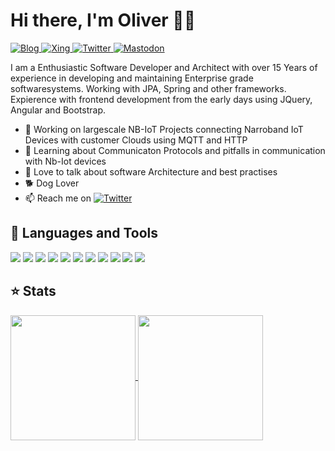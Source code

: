 # Hi there, I'm Oliver 🙋‍♂️

<a href="https://blog.ollischmitz.net">
  <img alt="Blog" src="https://img.shields.io/badge/Blog-CC6699?style=for-the-badge&logoColor=white&logo=bloglovin">
</a>
<a href="https://www.xing.com/profile/Oliver_Schmitz83" target="_blank">
  <img alt="Xing" src="https://img.shields.io/badge/Xing-green?style=for-the-badge&logoColor=white&logo=xing">
</a>
<a href="https://twitter.com/schmitzCatz" target="_blank">
  <img alt="Twitter" src="https://img.shields.io/badge/Twitter-1DA1F2?style=for-the-badge&logoColor=white&logo=twitter">
</a>
<a href="https://masto.ai/@schmitzCatz" target="_blank">
  <img alt="Mastodon" src="https://img.shields.io/badge/Mastodon-2962FF?style=for-the-badge&logoColor=white&logo=mastodon">
</a>

I am a Enthusiastic Software Developer and Architect with over 15 Years of experience in developing and maintaining Enterprise grade softwaresystems. Working with JPA, Spring and other frameworks. Expierence with frontend development from the early days using JQuery, Angular and Bootstrap.

- 🔭 Working on largescale NB-IoT Projects connecting Narroband IoT Devices with customer Clouds using MQTT and HTTP 
- 🌱 Learning about Communicaton Protocols and pitfalls in communication with Nb-Iot devices
- 💬 Love to talk about software Architecture and best practises
- 🐕 Dog Lover
- 📫 Reach me on <a href="https://twitter.com/schmitzCatz" target="_blank"><img alt="Twitter" src="https://img.shields.io/badge/twitter-blue?style=social&logo=twitter"></a>

## 💼 Languages and Tools
<div>
  <img src="https://img.shields.io/badge/-Kotlin-7F52FF?&style=for-the-badge&logo=kotlin&logoColor=white" />  
  <img src="https://img.shields.io/badge/spring-6DB33F?style=for-the-badge&logo=spring&logoColor=white" />  
  <img src="https://img.shields.io/badge/-Intellij-000000?&style=for-the-badge&logo=intellijidea&logoColor=white" />
  <img src="https://img.shields.io/badge/HTML5-E34F26?style=for-the-badge&logo=html5&logoColor=white" />
  <img src="https://img.shields.io/badge/-TypeScript-3178C6?&style=for-the-badge&logo=typescript&logoColor=white" />
  <img src="https://img.shields.io/badge/-javascript-F7DF1E?&style=for-the-badge&logo=javascript&logoColor=black" />
  <img src="https://img.shields.io/badge/-css3-1572B6?&style=for-the-badge&logo=css3&logoColor=white" />
  <img src="https://img.shields.io/badge/-Git-F05032?&style=for-the-badge&logo=git&logoColor=white" />   
  <img src="https://img.shields.io/badge/github-%23121011.svg?style=for-the-badge&logo=github&logoColor=white" />  
  <img src="https://img.shields.io/badge/Gradle-02303A?style=for-the-badge&logo=gradle&logoColor=white" />
  <img src="https://img.shields.io/badge/Maven-C71A36?style=for-the-badge&logo=maven&logoColor=white" />
</div>
  
## ⭐ Stats
<a href="https://github.com/anuraghazra/github-readme-stats">
  <img height=200 align="center" src="https://github-readme-stats.vercel.app/api?username=schmitzCatz&show_icons=true&theme=transparent&langs_count=8&card_width=320" />
</a>
<a href="https://github.com/anuraghazra/convoychat">
  <img height=200 align="center" src="https://github-readme-stats.vercel.app/api/top-langs/?username=schmitzCatz&layout=compact&theme=transparent&" />
</a>
